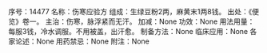 序号：14477
名称：伤寒应验方
组成：生绿豆粉2两，麻黄末1两8钱。
出处：《便览》卷一。
主治：伤寒，脉浮紧而无汗。
加减：None
功效：None
用法用量：每服3钱，冷水调服。不用被盖，出汗愈。
制备方法：None
临床应用：None
各家论述：None
用药禁忌：None
附注：None
